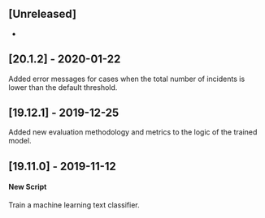 ## [Unreleased]
-

## [20.1.2] - 2020-01-22
Added error messages for cases when the total number of incidents is lower than the default threshold.

## [19.12.1] - 2019-12-25
Added new evaluation methodology and metrics to the logic of the trained model.

## [19.11.0] - 2019-11-12
#### New Script
Train a machine learning text classifier.

